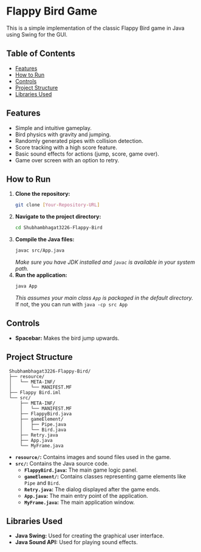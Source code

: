 # Flappy Bird Game

This is a simple implementation of the classic Flappy Bird game in Java using Swing for the GUI.

## Table of Contents

- [Features](#features)
- [How to Run](#how-to-run)
- [Controls](#controls)
- [Project Structure](#project-structure)
- [Libraries Used](#libraries-used)

## Features

- Simple and intuitive gameplay.
- Bird physics with gravity and jumping.
- Randomly generated pipes with collision detection.
- Score tracking with a high score feature.
- Basic sound effects for actions (jump, score, game over).
- Game over screen with an option to retry.

## How to Run

1.  **Clone the repository:**
    ```bash
    git clone [Your-Repository-URL]
    ```
2.  **Navigate to the project directory:**
    ```bash
    cd Shubhambhagat3226-Flappy-Bird
    ```
3.  **Compile the Java files:**
    ```bash
    javac src/App.java
    ```
    *Make sure you have JDK installed and `javac` is available in your system path.*
4.  **Run the application:**
    ```bash
    java App
    ```
    *This assumes your main class `App` is packaged in the default directory.* If not, the you can run with `java -cp src App`


## Controls

-   **Spacebar:** Makes the bird jump upwards.

## Project Structure
```
 Shubhambhagat3226-Flappy-Bird/
 ├── resource/
 │   └── META-INF/
 │       └── MANIFEST.MF
 ├── Flappy Bird.iml
 └── src/
     ├── META-INF/
     │   └── MANIFEST.MF
     ├── FlappyBird.java
     ├── gameElement/
     │   ├── Pipe.java
     │   └── Bird.java
     ├── Retry.java
     ├── App.java
     └── MyFrame.java
```


-   **`resource/`:** Contains images and sound files used in the game.
-   **`src/`:** Contains the Java source code.
    -   **`FlappyBird.java`:**  The main game logic panel.
    -   **`gameElement/`:** Contains classes representing game elements like `Pipe` and `Bird`.
    -   **`Retry.java`:**  The dialog displayed after the game ends.
    -   **`App.java`:** The main entry point of the application.
    -   **`MyFrame.java`:** The main application window.

## Libraries Used

-   **Java Swing:** Used for creating the graphical user interface.
-   **Java Sound API:** Used for playing sound effects.
